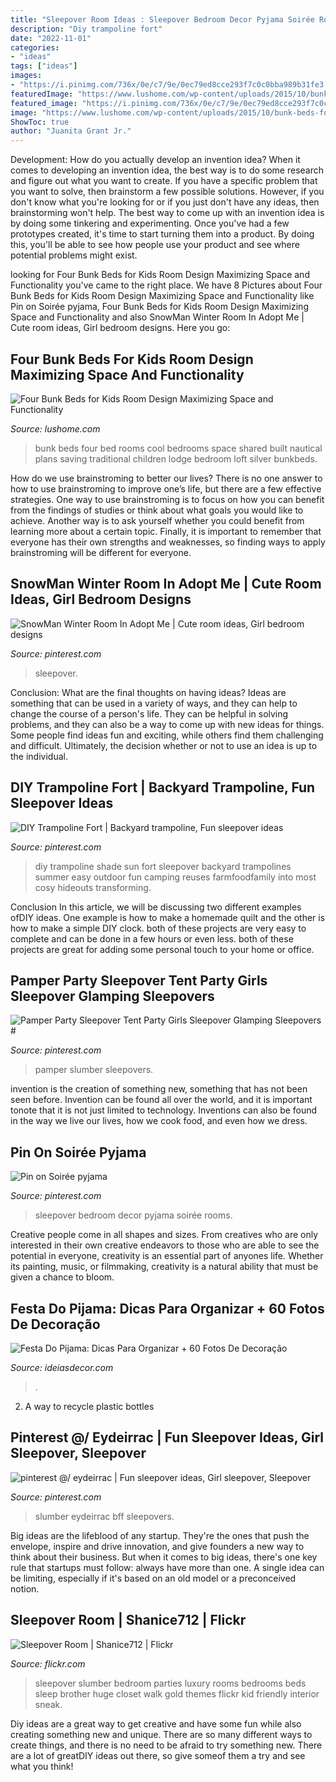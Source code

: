 ```yaml
---
title: "Sleepover Room Ideas : Sleepover Bedroom Decor Pyjama Soirée Rooms"
description: "Diy trampoline fort"
date: "2022-11-01"
categories:
- "ideas"
tags: ["ideas"]
images:
- "https://i.pinimg.com/736x/0e/c7/9e/0ec79ed8cce293f7c0c0bba989b31fe3.jpg"
featuredImage: "https://www.lushome.com/wp-content/uploads/2015/10/bunk-beds-four-kids-room-design-6.jpg"
featured_image: "https://i.pinimg.com/736x/0e/c7/9e/0ec79ed8cce293f7c0c0bba989b31fe3.jpg"
image: "https://www.lushome.com/wp-content/uploads/2015/10/bunk-beds-four-kids-room-design-6.jpg"
ShowToc: true
author: "Juanita Grant Jr."
---
```



Development: How do you actually develop an invention idea?
When it comes to developing an invention idea, the best way is to do some research and figure out what you want to create. If you have a specific problem that you want to solve, then brainstorm a few possible solutions. However, if you don't know what you're looking for or if you just don't have any ideas, then brainstorming won't help. The best way to come up with an invention idea is by doing some tinkering and experimenting. Once you've had a few prototypes created, it's time to start turning them into a product. By doing this, you'll be able to see how people use your product and see where potential problems might exist.

	

		
looking for Four Bunk Beds for Kids Room Design Maximizing Space and Functionality you've came to the right place. We have 8 Pictures about Four Bunk Beds for Kids Room Design Maximizing Space and Functionality like Pin on Soirée pyjama, Four Bunk Beds for Kids Room Design Maximizing Space and Functionality and also SnowMan Winter Room In Adopt Me | Cute room ideas, Girl bedroom designs. Here you go:
		
    
## Four Bunk Beds For Kids Room Design Maximizing Space And Functionality

<img loading=lazy src="https://www.lushome.com/wp-content/uploads/2015/10/bunk-beds-four-kids-room-design-6.jpg" onerror="this.onerror=null;this.src='https://tse3.mm.bing.net/th?id=OIP.n3cwAP1uLkeVVSLL_Mb44gHaFD&amp;pid=15.1';" alt="Four Bunk Beds for Kids Room Design Maximizing Space and Functionality">

_Source: lushome.com_

>bunk beds four bed rooms cool bedrooms space shared built nautical plans saving traditional children lodge bedroom loft silver bunkbeds. 

	

How do we use brainstroming to better our lives?
There is no one answer to how to use brainstroming to improve one’s life, but there are a few effective strategies. One way to use brainstroming is to focus on how you can benefit from the findings of studies or think about what goals you would like to achieve. Another way is to ask yourself whether you could benefit from learning more about a certain topic. Finally, it is important to remember that everyone has their own strengths and weaknesses, so finding ways to apply brainstroming will be different for everyone.

    
## SnowMan Winter Room In Adopt Me | Cute Room Ideas, Girl Bedroom Designs

<img loading=lazy src="https://i.pinimg.com/736x/bd/6f/c6/bd6fc6f36394e4559d760e922a57d642.jpg" onerror="this.onerror=null;this.src='https://tse2.mm.bing.net/th?id=OIP.UOCtaMzAd6YAbNgXTS2wtwHaEK&amp;pid=15.1';" alt="SnowMan Winter Room In Adopt Me | Cute room ideas, Girl bedroom designs">

_Source: pinterest.com_

>sleepover. 

	

Conclusion: What are the final thoughts on having ideas?
Ideas are something that can be used in a variety of ways, and they can help to change the course of a person's life. They can be helpful in solving problems, and they can also be a way to come up with new ideas for things. Some people find ideas fun and exciting, while others find them challenging and difficult. Ultimately, the decision whether or not to use an idea is up to the individual.

    
## DIY Trampoline Fort | Backyard Trampoline, Fun Sleepover Ideas

<img loading=lazy src="https://i.pinimg.com/736x/28/f4/cb/28f4cba5ba8c7bb3bb48736c99171570.jpg" onerror="this.onerror=null;this.src='https://tse1.mm.bing.net/th?id=OIP.wOUj7KfUmyffeB9nX-gkNAHaLH&amp;pid=15.1';" alt="DIY Trampoline Fort | Backyard trampoline, Fun sleepover ideas">

_Source: pinterest.com_

>diy trampoline shade sun fort sleepover backyard trampolines summer easy outdoor fun camping reuses farmfoodfamily into most cosy hideouts transforming. 

	

Conclusion
In this article, we will be discussing two different examples ofDIY ideas. One example is how to make a homemade quilt and the other is how to make a simple DIY clock. both of these projects are very easy to complete and can be done in a few hours or even less. both of these projects are great for adding some personal touch to your home or office.

    
## Pamper Party Sleepover Tent Party Girls Sleepover Glamping Sleepovers #

<img loading=lazy src="https://i.pinimg.com/originals/d7/68/5f/d7685fa5cefd2a4fffa12c1f68c02f21.jpg" onerror="this.onerror=null;this.src='https://tse1.mm.bing.net/th?id=OIP.h2w3_2JH8OMbgKYLrIavHwHaJ4&amp;pid=15.1';" alt="Pamper Party Sleepover Tent Party Girls Sleepover Glamping Sleepovers #">

_Source: pinterest.com_

>pamper slumber sleepovers. 

	

invention is the creation of something new, something that has not been seen before. Invention can be found all over the world, and it is important tonote that it is not just limited to technology. Inventions can also be found in the way we live our lives, how we cook food, and even how we dress.

    
## Pin On Soirée Pyjama

<img loading=lazy src="https://i.pinimg.com/736x/c5/b9/8a/c5b98ad37fce478154515c273408e0bb.jpg" onerror="this.onerror=null;this.src='https://tse2.mm.bing.net/th?id=OIP._4WDK4sG4Pxtb3j69SeElQHaJ3&amp;pid=15.1';" alt="Pin on Soirée pyjama">

_Source: pinterest.com_

>sleepover bedroom decor pyjama soirée rooms. 

	

Creative people come in all shapes and sizes. From creatives who are only interested in their own creative endeavors to those who are able to see the potential in everyone, creativity is an essential part of anyones life. Whether its painting, music, or filmmaking, creativity is a natural ability that must be given a chance to bloom.

    
## Festa Do Pijama: Dicas Para Organizar + 60 Fotos De Decoração

<img loading=lazy src="https://www.ideiasdecor.com/wp-content/uploads/2018/05/festa-do-pijama-55.jpg" onerror="this.onerror=null;this.src='https://tse4.mm.bing.net/th?id=OIP.TCOyOFOBSU3H4Qhu0ahjagHaK9&amp;pid=15.1';" alt="Festa Do Pijama: Dicas Para Organizar + 60 Fotos De Decoração">

_Source: ideiasdecor.com_

>. 

	

2. A way to recycle plastic bottles 

    
## Pinterest @/ Eydeirrac | Fun Sleepover Ideas, Girl Sleepover, Sleepover

<img loading=lazy src="https://i.pinimg.com/736x/0e/c7/9e/0ec79ed8cce293f7c0c0bba989b31fe3.jpg" onerror="this.onerror=null;this.src='https://tse4.mm.bing.net/th?id=OIP.RDc6dqcIlBYE2doGPqoHygHaNk&amp;pid=15.1';" alt="pinterest @/ eydeirrac | Fun sleepover ideas, Girl sleepover, Sleepover">

_Source: pinterest.com_

>slumber eydeirrac bff sleepovers. 

	

Big ideas are the lifeblood of any startup. They're the ones that push the envelope, inspire and drive innovation, and give founders a new way to think about their business. But when it comes to big ideas, there's one key rule that startups must follow: always have more than one. A single idea can be limiting, especially if it's based on an old model or a preconceived notion.

    
## Sleepover Room | Shanice712 | Flickr

<img loading=lazy src="https://c1.staticflickr.com/3/2643/3735620037_e14fa506e9.jpg" onerror="this.onerror=null;this.src='https://tse3.mm.bing.net/th?id=OIP.UpAfcXIHt-P0W1OYIrTzjwAAAA&amp;pid=15.1';" alt="Sleepover Room | Shanice712 | Flickr">

_Source: flickr.com_

>sleepover slumber bedroom parties luxury rooms bedrooms beds sleep brother huge closet walk gold themes flickr kid friendly interior sneak. 

	

Diy ideas are a great way to get creative and have some fun while also creating something new and unique. There are so many different ways to create things, and there is no need to be afraid to try something new. There are a lot of greatDIY ideas out there, so give someof them a try and see what you think!

